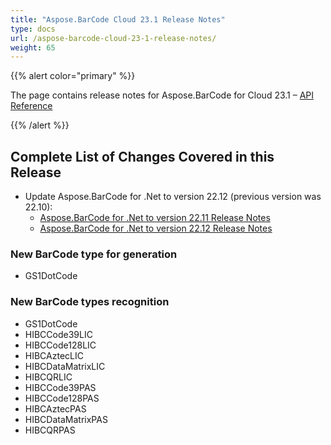```yaml
---
title: "Aspose.BarCode Cloud 23.1 Release Notes"
type: docs
url: /aspose-barcode-cloud-23-1-release-notes/
weight: 65
---
```


{{% alert color="primary" %}}

The page contains release notes for Aspose.BarCode for Cloud 23.1 – [API Reference](https://apireference.aspose.cloud/barcode/)

{{% /alert %}}

## **Complete List of Changes Covered in this Release**

- Update Aspose.BarCode for .Net to version 22.12 (previous version was 22.10):
  - [Aspose.BarCode for .Net to version 22.11 Release Notes](https://docs.aspose.com/barcode/net/aspose-barcode-for-net-22-11-release-notes/)
  - [Aspose.BarCode for .Net to version 22.12 Release Notes](https://docs.aspose.com/barcode/net/aspose-barcode-for-net-22-12-release-notes/)

### **New BarCode type for generation**

- GS1DotCode

### **New BarCode types recognition**

- GS1DotCode
- HIBCCode39LIC
- HIBCCode128LIC
- HIBCAztecLIC
- HIBCDataMatrixLIC
- HIBCQRLIC
- HIBCCode39PAS
- HIBCCode128PAS
- HIBCAztecPAS
- HIBCDataMatrixPAS
- HIBCQRPAS
